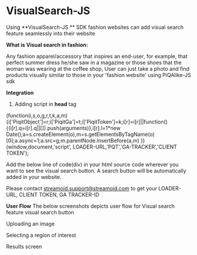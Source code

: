 **VisualSearch-JS**
===================

Using **VisualSearch-JS ** SDK fashion websites can add visual search feature seamlessly into their website

**What is Visual search in fashion:**

Any fashion apparel/accessory that inspires an end-user, for example, that perfect summer dress he/she saw in a magazine or those shoes that the woman was wearing at the coffee shop, User can just take a photo and find products visually similar to those in your 'fashion website' using PiQAlike-JS sdk

**Integration**

1) Adding script in **head** tag

(function(i,s,o,g,r,t,k,a,m){i['PiqitObject']=r;i['PiqitGa']=t;i['PiqitToken']=k;i[r]=i[r]||function(){(i[r].q=i[r].q||[]).push(arguments)},i[r].l=1*new Date();a=s.createElement(o),m=s.getElementsByTagName(o)[0];a.async=1;a.src=g;m.parentNode.insertBefore(a,m) })(window,document,'script', LOADER-URL,'PQT','GA-TRACKER','CLIENT TOKEN');

Add the below line of code(div) in your html source code wherever you want to see the visual search button. A search button will be automatically added in your website.

<div class="streamoid_sdk streamoid-visualSearch-button" data-service="visualSearch" data-token="CLIENT TOKEN" data-function="initialize"></div>

Please contact streamoid.support@streamoid.com to get your LOADER-URL, CLIENT TOKEN, GA TRACKER-ID

**User Flow**
The below screenshots depicts user flow for Visual search feature
visual search button

Uploading an image

Selecting a region of interest

Results screen

